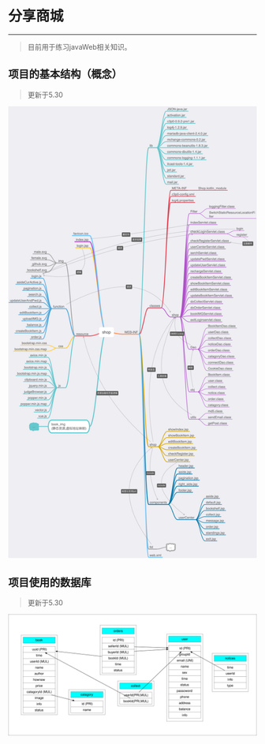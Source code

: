 # 分享商城
------
> 目前用于练习javaWeb相关知识。

## 项目的基本结构（概念）
> 更新于5.30

![shop](IMGForREADME/shop.png)

## 项目使用的数据库
> 更新于5.30

![shop_db](IMGForREADME/shop_db.svg)